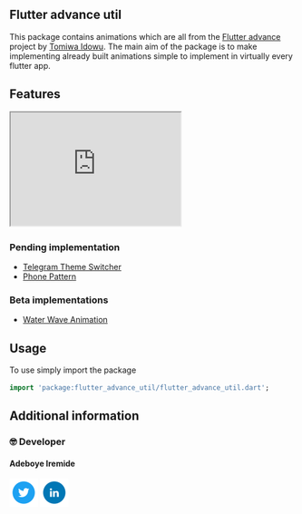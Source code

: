 ## Flutter advance util

This package contains animations which are all from the [Flutter advance](https://github.com/cscoderr/flutter_advance) project by [Tomiwa Idowu](https://github.com/cscoderr).
The main aim of the package is to make implementing already built animations simple to implement in virtually every flutter app. 

## Features

<div><iframe id="inlineFrameExample" src="https://github.com/cscoderr/flutter_advance/blob/main/README.md" title="Flutter advance" width="300" height="200"></iframe></div>

### Pending implementation
- [Telegram Theme Switcher](https://github.com/cscoderr/flutter_advance?tab=readme-ov-file#telegram-theme-switcher--link-to-code)
- [Phone Pattern](https://github.com/cscoderr/flutter_advance?tab=readme-ov-file#phone-pattern--link-to-code)

### Beta implementations
- [Water Wave Animation](https://github.com/cscoderr/flutter_advance?tab=readme-ov-file#water-wave-animation--link-to-code)

## Usage

To use simply import the package
```dart
import 'package:flutter_advance_util/flutter_advance_util.dart';
```

## Additional information
### 🤓 Developer
#### Adeboye Iremide

<p>
<a href="https://twitter.com/iremide___"><img src="https://github.com/aritraroy/social-icons/blob/master/twitter-icon.png?raw=true" width="50" alt="Twitter"></a>
<a href="https://www.linkedin.com/in/iremide-adeboye-02b2b5206/"><img src="https://github.com/aritraroy/social-icons/blob/master/linkedin-icon.png?raw=true" width="50" alt="linkedin"></a>
</p>
